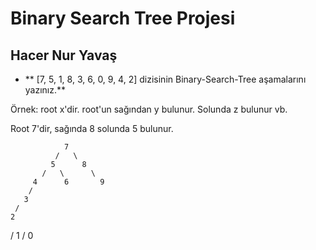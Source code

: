 # Binary Search Tree Projesi

## Hacer Nur Yavaş

- ** [7, 5, 1, 8, 3, 6, 0, 9, 4, 2] dizisinin Binary-Search-Tree aşamalarını yazınız.**

Örnek: root x'dir. root'un sağından y bulunur. Solunda z bulunur vb.

Root 7'dir, sağında 8 solunda 5 bulunur.

                7
              /   \
             5      8
           /   \      \
         4      6       9 
        /
       3 
     /
    2
   /
  1
 /
0

